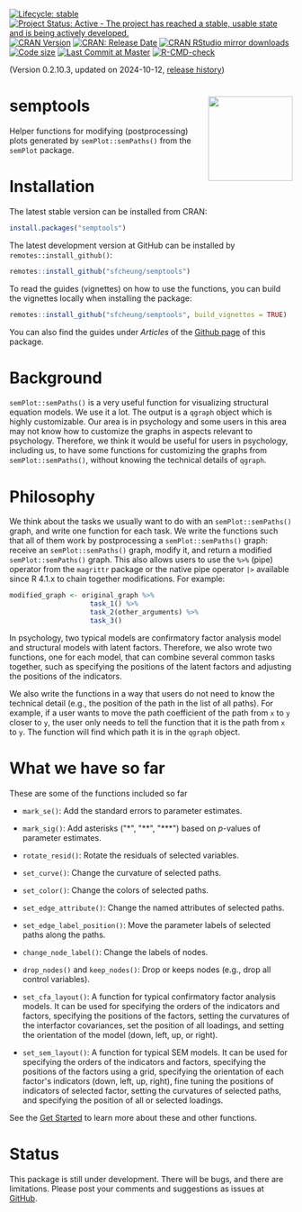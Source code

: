 <!-- badges: start -->
[![Lifecycle: stable](https://img.shields.io/badge/lifecycle-stable-brightgreen.svg)](https://lifecycle.r-lib.org/articles/stages.html#stable)
[![Project Status: Active - The project has reached a stable, usable state and is being actively developed.](https://www.repostatus.org/badges/latest/active.svg)](https://www.repostatus.org/#active)
[![CRAN Version](https://www.r-pkg.org/badges/version/semptools?color=blue)](https://cran.r-project.org/package=semptools)
[![CRAN: Release Date](https://www.r-pkg.org/badges/last-release/semptools?color=blue)](https://cran.r-project.org/package=semptools)
[![CRAN RStudio mirror downloads](https://cranlogs.r-pkg.org/badges/grand-total/semptools?color=blue)](https://r-pkg.org/pkg/semptools)
[![Code size](https://img.shields.io/github/languages/code-size/sfcheung/semptools.svg)](https://github.com/sfcheung/semptools)
[![Last Commit at Master](https://img.shields.io/github/last-commit/sfcheung/semptools.svg)](https://github.com/sfcheung/semptools/commits/master)
[![R-CMD-check](https://github.com/sfcheung/semptools/actions/workflows/R-CMD-check.yaml/badge.svg)](https://github.com/sfcheung/semptools/actions/workflows/R-CMD-check.yaml)
<!-- badges: end -->

(Version 0.2.10.3, updated on 2024-10-12, [release history](https://sfcheung.github.io/semptools/news/index.html))

# semptools <img src="man/figures/logo.png" align="right" height="150" />

Helper functions for modifying (postprocessing) plots generated by `semPlot::semPaths()` from the `semPlot` package.

# Installation

The latest stable version can be installed from CRAN:

```r
install.packages("semptools")
```

The latest development version at GitHub can be installed by `remotes::install_github()`:

```r
remotes::install_github("sfcheung/semptools")
```

To read the guides (vignettes) on how to use the functions, you can build the vignettes locally when installing the package:

```r
remotes::install_github("sfcheung/semptools", build_vignettes = TRUE)
```

You can also find the guides under *Articles* of the [Github page](https://sfcheung.github.io/semptools/) of this package.

# Background

`semPlot::semPaths()` is a very useful function for visualizing structural equation models. We use it a lot. The output is a `qgraph` object which is highly customizable. Our area is in psychology and some users in this area may not know how to customize the graphs in aspects relevant to psychology. Therefore, we think it would be useful for users in psychology, including us, to have some functions for customizing the graphs from `semPlot::semPaths()`, without knowing the technical details of `qgraph`.

# Philosophy

We think about the tasks we usually want to do with an `semPlot::semPaths()` graph, and write one function for each task. We write the functions such that all of them work by postprocessing a `semPlot::semPaths()` graph: receive an `semPlot::semPaths()` graph, modify it, and return a modified `semPlot::semPaths()` graph. This also allows users to use the `%>%` (pipe) operator from the `magrittr` package or
the native pipe operator `|>` available since R 4.1.x to chain together modifications. For example:

```r
modified_graph <- original_graph %>%
                    task_1() %>%
                    task_2(other_arguments) %>%
                    task_3()
```

In psychology, two typical models are confirmatory factor analysis model and structural models with latent factors. Therefore, we also wrote two functions, one for each model, that can combine several common tasks together, such as specifying the positions of the latent factors and adjusting the positions of the indicators.

We also write the functions in a way that users do not need to know the technical detail (e.g., the position of the path in the list of all paths). For example, if a user wants to move the path coefficient of the path from `x` to `y` closer to `y`, the user only needs to tell the function that it is the path from `x` to `y`. The function will find which path it is in the `qgraph` object.

# What we have so far

These are some of the functions included so far

- `mark_se()`: Add the standard errors to parameter estimates.

- `mark_sig()`: Add asterisks ("\*", "\*\*", "\*\*\*") based on $p$-values of parameter estimates.

- `rotate_resid()`: Rotate the residuals of selected variables.

- `set_curve()`: Change the curvature of selected paths.

- `set_color()`: Change the colors of selected paths.

- `set_edge_attribute()`: Change the named attributes of selected paths.

- `set_edge_label_position()`: Move the parameter labels of selected paths along the paths.

- `change_node_label()`: Change the labels of nodes.

- `drop_nodes()` and `keep_nodes()`: Drop or keeps nodes (e.g., drop all control variables).

- `set_cfa_layout()`: A function for typical confirmatory factor analysis models. It can be used for specifying the orders of the indicators and factors, specifying the positions of the factors, setting the curvatures of the interfactor covariances, set the position of all loadings, and setting the orientation of the model (down, left, up, or right).

- `set_sem_layout()`: A function for typical SEM models. It can be used for specifying the orders of the indicators and factors, specifying the positions of the factors using a grid, specifying the orientation of each factor's indicators (down, left, up, right), fine tuning the positions of indicators of selected factor, setting the curvatures of selected paths, and specifying the position of all or selected loadings.

See the [Get Started](https://sfcheung.github.io/semptools/articles/semptools.html) to learn more about these and other functions.

# Status

This package is still under development. There will be bugs, and there are limitations. Please
post your comments and suggestions as issues at [GitHub](https://github.com/sfcheung/semptools/issues).